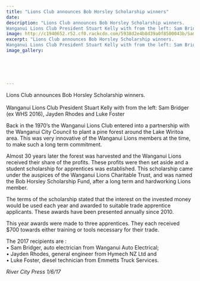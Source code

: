 ```yaml
---
title: "Lions Club announces Bob Horsley Scholarship winners"
date: 
description: "Lions Club announces Bob Horsley Scholarship winners.
Wanganui Lions Club President Stuart Kelly with from the left: Sam Bridger (ex WHS 2016)..."
image: http://c1940652.r52.cf0.rackcdn.com/5938d2e4b8d39a0f8500043b/Sam-Bridger-ex-WHS-schol-winner-RCP-1-June.jpg
excerpt: "Lions Club announces Bob Horsley Scholarship winners.
Wanganui Lions Club President Stuart Kelly with from the left: Sam Bridger (ex WHS 2016), Jayden Rhodes and Luke Foster."
image_gallery:
    
    
    
    
    
---
```


<p>Lions Club announces Bob Horsley Scholarship winners.<br /><br /><span>Wanganui Lions Club President Stuart Kelly with from the left: Sam Bridger (ex WHS 2016), Jayden Rhodes and Luke Foster</span></p>
<p>Back in the 1970&rsquo;s the Wanganui Lions Club entered into a partnership with the Wanganui City Council to plant a pine forest around the Lake Wiritoa area. This was very innovative of the Wanganui Lions members at the time, to make such a long term commitment.</p>
<p>Almost 30 years later the forest was harvested and the Wanganui Lions received their share of the profits. These profits were then set aside and a student scholarship&nbsp;<span class="text_exposed_show">for apprentices was established. This scholarship came under the auspices of the Wanganui Lions Charitable Trust, and was named the Bob Horsley Scholarship Fund, after a long term and hardworking Lions member.<br /></span></p>
<p><span class="text_exposed_show">The terms of the scholarship stated that the interest on the invested money would be used each year and awarded to suitable trade apprentice applicants. These awards have been presented annually since 2010.<br /></span></p>
<p><span class="text_exposed_show">This year awards were made to three apprentices. They each received $700 towards either training or tools necessary for their trade.<br /></span></p>
<p><span class="text_exposed_show">The 2017 recipients are :&nbsp;<br />&bull; Sam Bridger, auto electrician from Wanganui Auto Electrical;&nbsp;<br />&bull; Jayden Rhodes, general engineer from Hymech NZ Ltd and<br />&bull; Luke Foster, diesel technician from Emmetts Truck Services.</span></p>
<div class="text_exposed_show">
<p><em>River City Press 1/6/17</em></p>
</div>

